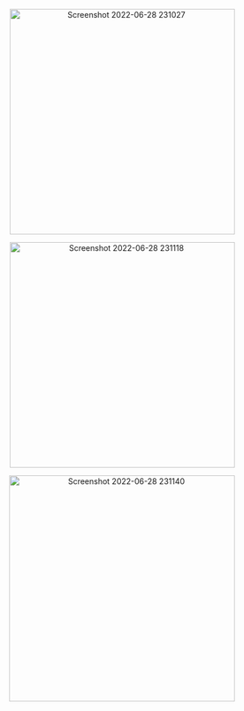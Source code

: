 
<p align="center">
<img width="407" alt="Screenshot 2022-06-28 231027" src="https://user-images.githubusercontent.com/92802904/176247733-0c30dfd7-cd53-4160-9cd9-813024054cdb.png">
</p>

<p align="center">
<img width="407" alt="Screenshot 2022-06-28 231118" src="https://user-images.githubusercontent.com/92802904/176248012-bd28bf35-0bb4-47af-b192-41d3cd50019b.png">
</p>

<p align="center">
<img width="408" alt="Screenshot 2022-06-28 231140" src="https://user-images.githubusercontent.com/92802904/176247983-5288ac7d-9e28-4763-bb2a-8c93f3e0bee6.png">
</p>

